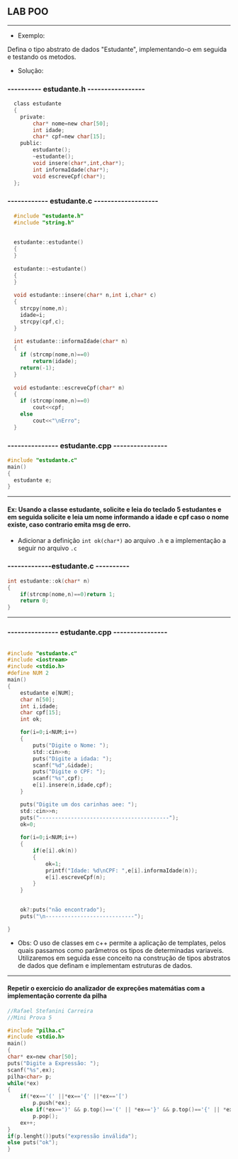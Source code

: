## LAB POO

-------------

- Exemplo:

Defina o tipo abstrato de dados "Estudante", implementando-o em seguida e testando os metodos.

- Solução:

### ----------  estudante.h -----------------

```c
  class estudante
  {
  	private:
  		char* nome=new char[50];
  		int idade;
  		char* cpf=new char[15];
  	public:
  		estudante();
  		~estudante();
  		void insere(char*,int,char*);
  		int informaIdade(char*);
  		void escreveCpf(char*);
  };
```


### ------------ estudante.c -------------------

```c  
  #include "estudante.h"
  #include "string.h"
  
  
  estudante::estudante()
  {
  }
  
  estudante::~estudante()
  {
  }
  
  void estudante::insere(char* n,int i,char* c)
  {
  	strcpy(nome,n);
  	idade=i;
  	strcpy(cpf,c);
  }
  
  int estudante::informaIdade(char* n)
  {
  	if (strcmp(nome,n)==0)
  		return(idade);
  	return(-1);
  }
  
  void estudante::escreveCpf(char* n)
  {
  	if (strcmp(nome,n)==0)
  		cout<<cpf;
  	else
  		cout<<"\nErro";
  }
```
### --------------- estudante.cpp ----------------

```c
#include "estudante.c"
main()
{
  estudante e;
}

```

------------

#### Ex: Usando a classe estudante, solicite e leia do teclado 5 estudantes e em seguida solicite e leia um nome informando a idade e cpf caso o nome existe, caso contrario emita msg de erro.

- Adicionar a definição `int ok(char*)` ao arquivo `.h` e a implementação a seguir no arquivo `.c`

###  -------------estudante.c ----------

```c
int estudante::ok(char* n)
{
	if(strcmp(nome,n)==0)return 1;
	return 0;
}
```

--------------

### --------------- estudante.cpp ----------------

```c

#include "estudante.c"
#include <iostream>
#include <stdio.h>
#define NUM 2
main()
{
	estudante e[NUM];
	char n[50];
	int i,idade;
	char cpf[15];
	int ok;

	for(i=0;i<NUM;i++)
	{
		puts("Digite o Nome: ");
		std::cin>>n;
		puts("Digite a idada: ");
		scanf("%d",&idade);
		puts("Digite o CPF: ");
		scanf("%s",cpf);
		e[i].insere(n,idade,cpf);
	}

	puts("Digite um dos carinhas aee: ");
	std::cin>>n;
	puts("-----------------------------------------");
	ok=0;
	
	for(i=0;i<NUM;i++)
	{
		if(e[i].ok(n))
		{
			ok=1;
			printf("Idade: %d\nCPF: ",e[i].informaIdade(n));
			e[i].escreveCpf(n);
		}
	}

	
	ok?:puts("não encontrado");
	puts("\n----------------------------");

}

```
- Obs: O uso de classes em c++ permite a aplicação de templates, pelos quais passamos como parâmetros os tipos de determinadas variaveis. Utilizaremos em seguida esse conceito na construção de tipos abstratos de dados que definam e implementam estruturas de dados.

-------

#### Repetir o exercicio do analizador de expreções matemátias com a implementação corrente da pilha
```c
//Rafael Stefanini Carreira
//Mini Prova 5

#include "pilha.c"
#include <stdio.h>
main()
{
char* ex=new char[50];
puts("Digite a Expressão: ");
scanf("%s",ex);
pilha<char> p;
while(*ex)
{
	if(*ex=='(' ||*ex=='{' ||*ex=='[')
		p.push(*ex);
	else if(*ex==')' && p.top()=='(' || *ex=='}' && p.top()=='{' || *ex==']' && p.top()=='[')
		p.pop();
	ex++;
}
if(p.lenght())puts("expressão inválida");
else puts("ok");
}	

```


